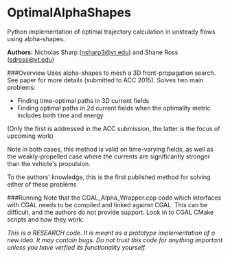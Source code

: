 OptimalAlphaShapes
==================

Python implementation of optimal trajectory calculation in unsteady flows using alpha-shapes.

**Authors:** Nicholas Sharp (nsharp3@vt.edu) and Shane Ross (sdross@vt.edu)

###Overview
Uses alpha-shapes to mesh a 3D front-propagation search. See paper for more details (submitted to ACC 2015). Solves two main problems:

* Finding time-optimal paths in 3D current fields
* Finding optimal paths in 2d current fields when the optimality metric includes both time and energy

(Only the first is addressed in the ACC submission, the latter is the focus of upcoming work)

Note in both cases, this method is valid on time-varying fields, as well as the weakly-propelled case where the currents are significantly stronger than the vehicle's propulsion.

To the authors' knowledge, this is the first published method for solving either of these problems

###Running
Note that the CGAL_Alpha_Wrapper.cpp code which interfaces with CGAL needs to be compiled and linked against CGAL. This can be difficult, and the authors do not provide support. Look in to CGAL CMake scripts and how they work.


_This is a RESEARCH code. It is meant as a prototype implementation of a new idea. It may contain bugs. Do not trust this code for anything important unless you have verfied its functionality yourself._
